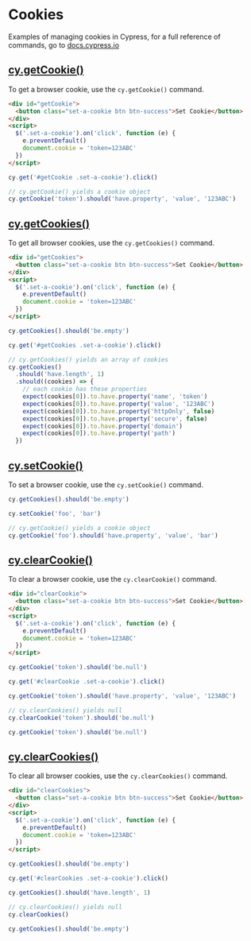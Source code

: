 # Cookies

Examples of managing cookies in Cypress, for a full reference of commands, go to [docs.cypress.io](https://on.cypress.io/api)

## [cy.getCookie()](https://on.cypress.io/getcookie)

To get a browser cookie, use the `cy.getCookie()` command.

<!-- fiddle cy.getCookie() - get a browser cookie -->

```html
<div id="getCookie">
  <button class="set-a-cookie btn btn-success">Set Cookie</button>
</div>
<script>
  $('.set-a-cookie').on('click', function (e) {
    e.preventDefault()
    document.cookie = 'token=123ABC'
  })
</script>
```

```js
cy.get('#getCookie .set-a-cookie').click()

// cy.getCookie() yields a cookie object
cy.getCookie('token').should('have.property', 'value', '123ABC')
```

<!-- fiddle-end -->

## [cy.getCookies()](https://on.cypress.io/getcookies)

To get all browser cookies, use the `cy.getCookies()` command.

<!-- fiddle cy.getCookies() - get browser cookies -->

```html
<div id="getCookies">
  <button class="set-a-cookie btn btn-success">Set Cookie</button>
</div>
<script>
  $('.set-a-cookie').on('click', function (e) {
    e.preventDefault()
    document.cookie = 'token=123ABC'
  })
</script>
```

```js
cy.getCookies().should('be.empty')

cy.get('#getCookies .set-a-cookie').click()

// cy.getCookies() yields an array of cookies
cy.getCookies()
  .should('have.length', 1)
  .should((cookies) => {
    // each cookie has these properties
    expect(cookies[0]).to.have.property('name', 'token')
    expect(cookies[0]).to.have.property('value', '123ABC')
    expect(cookies[0]).to.have.property('httpOnly', false)
    expect(cookies[0]).to.have.property('secure', false)
    expect(cookies[0]).to.have.property('domain')
    expect(cookies[0]).to.have.property('path')
  })
```

<!-- fiddle-end -->

## [cy.setCookie()](https://on.cypress.io/setcookie)

To set a browser cookie, use the `cy.setCookie()` command.

<!-- fiddle cy.setCookie() - set a browser cookie -->

```js
cy.getCookies().should('be.empty')

cy.setCookie('foo', 'bar')

// cy.getCookie() yields a cookie object
cy.getCookie('foo').should('have.property', 'value', 'bar')
```

<!-- fiddle-end -->

## [cy.clearCookie()](https://on.cypress.io/clearcookie)

To clear a browser cookie, use the `cy.clearCookie()` command.

<!-- fiddle cy.clearCookie() - clear a browser cookie -->

```html
<div id="clearCookie">
  <button class="set-a-cookie btn btn-success">Set Cookie</button>
</div>
<script>
  $('.set-a-cookie').on('click', function (e) {
    e.preventDefault()
    document.cookie = 'token=123ABC'
  })
</script>
```

```js
cy.getCookie('token').should('be.null')

cy.get('#clearCookie .set-a-cookie').click()

cy.getCookie('token').should('have.property', 'value', '123ABC')

// cy.clearCookies() yields null
cy.clearCookie('token').should('be.null')

cy.getCookie('token').should('be.null')
```

<!-- fiddle-end -->

## [cy.clearCookies()](https://on.cypress.io/clearcookies)

To clear all browser cookies, use the `cy.clearCookies()` command.

<!-- fiddle cy.clearCookies() - clear browser cookies -->

```html
<div id="clearCookies">
  <button class="set-a-cookie btn btn-success">Set Cookie</button>
</div>
<script>
  $('.set-a-cookie').on('click', function (e) {
    e.preventDefault()
    document.cookie = 'token=123ABC'
  })
</script>
```

```js
cy.getCookies().should('be.empty')

cy.get('#clearCookies .set-a-cookie').click()

cy.getCookies().should('have.length', 1)

// cy.clearCookies() yields null
cy.clearCookies()

cy.getCookies().should('be.empty')
```

<!-- fiddle-end -->
